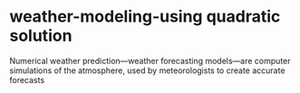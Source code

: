# weather-modeling-using quadratic solution
Numerical weather prediction—weather forecasting models—are computer simulations of the atmosphere, used by meteorologists to create accurate forecasts
